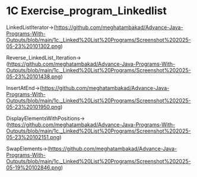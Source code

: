 # 1C Exercise_program_Linkedlist

LinkedListIterator->(https://github.com/meghatambakad/Advance-Java-Programs-With-Outputs/blob/main/1c._Linked%20List%20Programs/Screenshot%202025-05-23%20101302.png)

Reverse_LinkedList_Iteration->(https://github.com/meghatambakad/Advance-Java-Programs-With-Outputs/blob/main/1c._Linked%20List%20Programs/Screenshot%202025-05-23%20101438.png)

InsertAtEnd->(https://github.com/meghatambakad/Advance-Java-Programs-With-Outputs/blob/main/1c._Linked%20List%20Programs/Screenshot%202025-05-23%20101950.png)

DisplayElementsWithPositions->(https://github.com/meghatambakad/Advance-Java-Programs-With-Outputs/blob/main/1c._Linked%20List%20Programs/Screenshot%202025-05-23%20102151.png)

SwapElements->(https://github.com/meghatambakad/Advance-Java-Programs-With-Outputs/blob/main/1c._Linked%20List%20Programs/Screenshot%202025-05-19%20102846.png)
